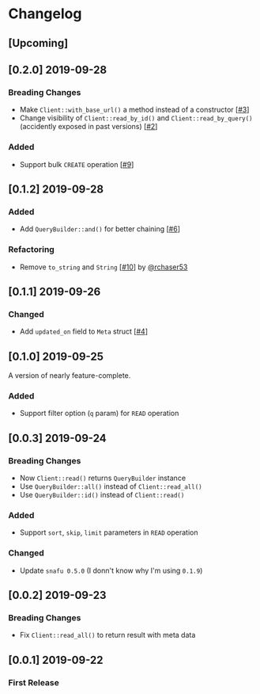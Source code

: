# Changelog

## [Upcoming]

## [0.2.0] 2019-09-28

### Breading Changes

- Make `Client::with_base_url()` a method instead of a constructor [[#3](https://github.com/kuy/jsonbox-rs/issues/3)]
- Change visibility of `Client::read_by_id()` and `Client::read_by_query()` (accidently exposed in past versions) [[#2](https://github.com/kuy/jsonbox-rs/issues/2)]

### Added

- Support bulk `CREATE` operation [[#9](https://github.com/kuy/jsonbox-rs/issues/9)]

## [0.1.2] 2019-09-28

### Added

- Add `QueryBuilder::and()` for better chaining [[#6](https://github.com/kuy/jsonbox-rs/issues/6)]

### Refactoring

- Remove `to_string` and `String` [[#10](https://github.com/kuy/jsonbox-rs/pull/10)] by [@rchaser53](https://github.com/rchaser53)

## [0.1.1] 2019-09-26

### Changed

- Add `updated_on` field to `Meta` struct [[#4](https://github.com/kuy/jsonbox-rs/issues/4)]

## [0.1.0] 2019-09-25

A version of nearly feature-complete.

### Added

- Support filter option (`q` param) for `READ` operation

## [0.0.3] 2019-09-24

### Breading Changes

- Now `Client::read()` returns `QueryBuilder` instance
- Use `QueryBuilder::all()` instead of `Client::read_all()`
- Use `QueryBuilder::id()` instead of `Client::read()`

### Added

- Support `sort`, `skip`, `limit` parameters in `READ` operation

### Changed

- Update `snafu 0.5.0` (I donn't know why I'm using `0.1.9`)

## [0.0.2] 2019-09-23

### Breading Changes

- Fix `Client::read_all()` to return result with meta data

## [0.0.1] 2019-09-22

### First Release

